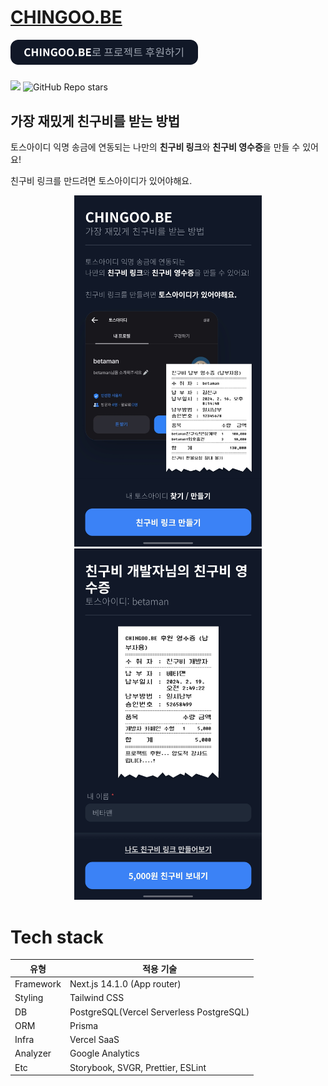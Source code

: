 # [CHINGOO.BE](https://chingoo.be)

<a href="https://chingoo.be/receipt/058cc73a-da22-43b0-93b4-3c5ffc62c747" target="_blank">
  <img src="./docs/assets/donation-button.png" width="300px" />
</a>

<p style="display: flex; justify-content: flex-start; align-items: center; gap: 16px; margin-top: 8px;">

<a href="https://hits.seeyoufarm.com"><img src="https://hits.seeyoufarm.com/api/count/incr/badge.svg?url=https%3A%2F%2Fgithub.com%2Fskymins04%2Fchingoo.be&count_bg=%2379C83D&title_bg=%23555555&icon=&icon_color=%23E7E7E7&title=hits&edge_flat=false"/></a>
<img alt="GitHub Repo stars" src="https://img.shields.io/github/stars/skymins04/chingoo.be">

</p>

## 가장 재밌게 친구비를 받는 방법

토스아이디 익명 송금에 연동되는 나만의 **친구비 링크**와 **친구비 영수증**을 만들 수 있어요!

친구비 링크를 만드려면 토스아이디가 있어야해요.

<p width="100%" align="center">
  <img src="./docs/assets/chingoo.be-1.png" width="300px" />
  <img src="./docs/assets/chingoo.be-2.png" width="300px" />
</p>

# Tech stack

| 유형      | 적용 기술                                |
| --------- | ---------------------------------------- |
| Framework | Next.js 14.1.0 (App router)              |
| Styling   | Tailwind CSS                             |
| DB        | PostgreSQL(Vercel Serverless PostgreSQL) |
| ORM       | Prisma                                   |
| Infra     | Vercel SaaS                              |
| Analyzer  | Google Analytics                         |
| Etc       | Storybook, SVGR, Prettier, ESLint        |
